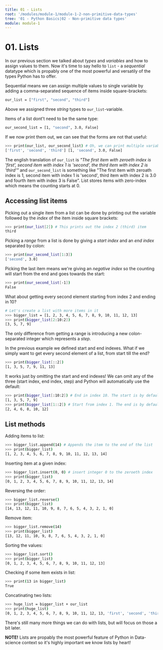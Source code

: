 ```yaml
---
title: 01 - Lists
root: '/modules/module-1/module-1-2-non-primitive-data-types'
tree: '01 - Python Basics|02 - Non-primitive data types'
module: module-1
---
```


# 01. Lists

In our previous section we talked about _types_ and _variables_ and how to assign values to them. Now it's time to say hello to `list` - a _sequential_ datatype which is propably one of the most powerful and versatily of the types Python has to offer.

Sequential means we can assign multiple values to single variable by adding a comma-separated sequence of items inside square-brackets:

```bash
our_list = ["first", "second", "third"]
```

Above we assigned three _string_ types to `our_list`-variable.

Items of a list dont't need to be the same type:

```bash
our_second_list = [1, "second", 3.0, False]
```

If we now print them out, we can see that the forms are not that useful:

```bash
>>> print(our_list, our_second_list) # Oh, we can print multiple variables within one print-function by separating them with comma
['first', 'second', 'third'] [1, 'second', 3.0, False]
```

The english translation of `our_list` is _"The first item with zeroeth index is 'first', second item with index 1 is 'second', the third item with index 2 is 'third'"_ and `our_second_list` is something like "The first item with zeroath index is 1, second item with index 1 is 'second', third item with index 2 is 3.0 and fourth item with index 3 is False". List stores items with zero-index which means the counting starts at 0.


## Accessing list items

Picking out a single item from a list can be done by printing out the variable followed by the _index_ of the item inside square brackets:

```bash
>>> print(our_list[2]) # This prints out the index 2 (third) item
third
```

Picking a _range_ from a list is done by giving a _start index_ and an _end index_ separated by colon:

```bash
>>> print(our_second_list[1:3])
['second', 3.0]
```

Picking the last item means we're giving an _negative index_ so the counting will start from the end and goes towards the start:

```bash
>>> print(our_second_list[-1])
False
```

What about getting every second element starting from index 2 and ending in 10?

```bash
# Let's create a list with more items in it
>>> bigger_list = [1, 2, 3, 4, 5, 6, 7, 8, 9, 10, 11, 12, 13]
>>> print(bigger_list[2:10:2])
[3, 5, 7, 9]
```

The only difference from getting a range is introducing a new colon-separated integer which represents a _step_.

In the previous example we defined start and end indexes. What if we simply want to get every second element of a list, from start till the end?

```bash
>>> print(bigger_list[::2])
[1, 3, 5, 7, 9, 11, 13]
```

It works just by omitting the start and end indexes! We can omit any of the three (start index, end index, step) and Python will automatically use the default:

```bash
>>> print(bigger_list[:10:2]) # End in index 10. The start is by default 0.
[1, 3, 5, 7, 9]
>>> print(bigger_list[1::2]) # Start from index 1. The end is by default the last item.
[2, 4, 6, 8, 10, 12]
```

## List methods

Adding items to list:

```bash
>>> bigger_list.append(14) # Appends the item to the end of the list
>>> print(bigger_list)
[1, 2, 3, 4, 5, 6, 7, 8, 9, 10, 11, 12, 13, 14]
```

Inserting item at a given index:

```bash
>>> bigger_list.insert(0, 0) # insert integer 0 to the zeroeth index
>>> print(bigger_list)
[0, 1, 2, 3, 4, 5, 6, 7, 8, 9, 10, 11, 12, 13, 14]
```

Reversing the order:

```bash
>>> bigger_list.reverse()
>>> print(bigger_list)
[14, 13, 12, 11, 10, 9, 8, 7, 6, 5, 4, 3, 2, 1, 0]
```

Remove item:

```bash
>>> bigger_list.remove(14)
>>> print(bigger_list)
[13, 12, 11, 10, 9, 8, 7, 6, 5, 4, 3, 2, 1, 0]
```

Sorting the values:

```bash
>>> bigger_list.sort()
>>> print(bigger_list)
[0, 1, 2, 3, 4, 5, 6, 7, 8, 9, 10, 11, 12, 13]
```

Checking if some item exists in list:

```bash
>>> print(13 in bigger_list)
True
```

Concatinating two lists:

```bash
>>> huge_list = bigger_list + our_list
>>> print(huge_list)
[0, 1, 2, 3, 4, 5, 6, 7, 8, 9, 10, 11, 12, 13, 'first', 'second', 'third']
```

There's still many more things we can do with lists, but will focus on those a bit later.

**NOTE!** Lists are propably the most powerful feature of Python in Data-science context so it's highly important we know lists by heart!

